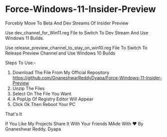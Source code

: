 # Force-Windows-11-Insider-Preview
Forcebly Move To Beta And Dev Streams Of Insider Preview


Use dev_channel_for_Win11.reg File to Switch To Dev Stream And Use Windows 11 Builds.


Use release_preview_channel_to_stay_on_win10.reg File To Switch To Release Preview Channel and Use Windows 10 Builds


Steps To Use:-
1. Download The File From My Official Repository https://github.com/GnaneshwarReddyDyapa/Force-Windows-11-Insider-Preview
2. Unzip The Files
3. Select On The File You Want 
4. A PopUp Of Registry Editor Will Appear
5. Click Ok Then Reboot Your PC

That's It 


If You Like My Projects Share It With Your Friends
                                             MAde With ♥ By Gnaneshwar Reddy. Dyapa
